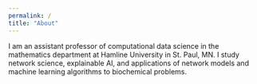 ```yaml
---
permalink: /
title: "About"
---
```


I am an assistant professor of computational data science in the mathematics department at Hamline University in St. Paul, MN. I study network science, explainable AI, and applications of network models and machine learning algorithms to biochemical problems. 